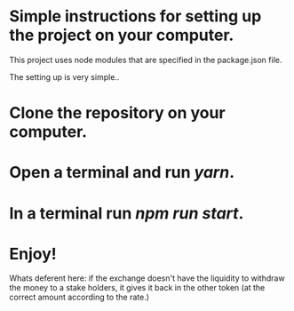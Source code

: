 # Simple instructions for setting up the project on your computer.

This project uses node modules that are specified in the package.json file.

The setting up is very simple..

# Clone the repository on your computer.

# Open a terminal and run *yarn*.

# In a terminal run *npm run start*.

# Enjoy!

Whats deferent here: if the exchange doesn't have the liquidity to withdraw the money to a stake holders, it gives it back in the other token (at the correct amount according to the rate.)